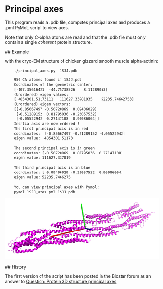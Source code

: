 Principal axes
==============

This program reads a .pdb file, computes principal axes and produces a .pml PyMoL script to view axes.

Note that only C-alpha atoms are read and that the .pdb file must only contain a single *coherent* protein structure.


## Example

with the cryo-EM structure of chicken gizzard smooth muscle alpha-actinin:

```text
    ./principal_axes.py  1SJJ.pdb
```

```text
    950 CA atomes found if 1SJJ.pdb
    Coordinates of the geometric center:
    [-107.35616421  -44.75738526    8.11289053]
    (Unordered) eigen values:
    [ 4854301.51173111   111627.33781935    52235.74662753]
    (Unordered) eigen vectors:
    [[-0.85667497 -0.50720869  0.09406029]
     [-0.51289152  0.81795036 -0.26057532]
     [-0.05522942  0.27147108  0.96086064]]
    Inertia axis are now ordered !
    The first principal axis is in red
    coordinates:  [-0.85667497 -0.51289152 -0.05522942]
    eigen value:  4854301.51173

    The second principal axis is in green
    coordinates: [-0.50720869  0.81795036  0.27147108]
    eigen value: 111627.337819

    The third principal axis is in blue
    coordinates: [ 0.09406029 -0.26057532  0.96086064]
    eigen value: 52235.7466275

    You can view principal axes with Pymol:
    pymol 1SJJ_axes.pml 1SJJ.pdb
```

![1SJJ](img/1SJJ.png "1SJJ")

## History

The first version of the script has been posted in the Biostar forum as an answer to [Question: Protein 3D structure principal axes](http://www.biostars.org/p/7393/)
